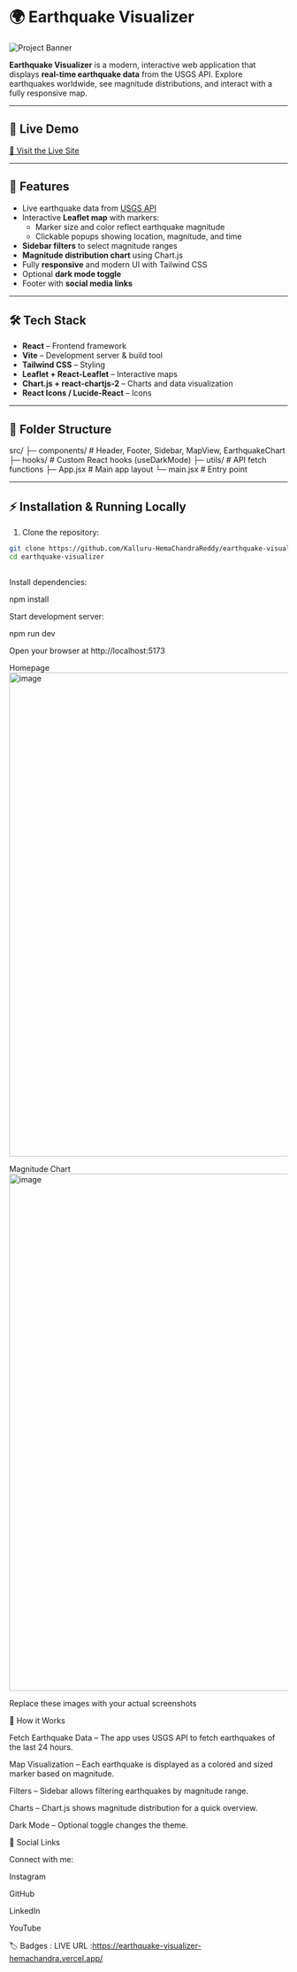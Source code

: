# 🌍 Earthquake Visualizer

![Project Banner](./public/banner.png) <!-- Optional banner image -->

**Earthquake Visualizer** is a modern, interactive web application that displays **real-time earthquake data** from the USGS API. Explore earthquakes worldwide, see magnitude distributions, and interact with a fully responsive map.

---

## 🚀 Live Demo
[🔗 Visit the Live Site](#) <!-- Replace with your Vercel/Netlify link once deployed -->

---

## 📌 Features

- Live earthquake data from [USGS API](https://earthquake.usgs.gov/earthquakes/feed/v1.0/summary/all_day.geojson)
- Interactive **Leaflet map** with markers:
  - Marker size and color reflect earthquake magnitude
  - Clickable popups showing location, magnitude, and time
- **Sidebar filters** to select magnitude ranges
- **Magnitude distribution chart** using Chart.js
- Fully **responsive** and modern UI with Tailwind CSS
- Optional **dark mode toggle**
- Footer with **social media links**

---

## 🛠 Tech Stack

- **React** – Frontend framework
- **Vite** – Development server & build tool
- **Tailwind CSS** – Styling
- **Leaflet + React-Leaflet** – Interactive maps
- **Chart.js + react-chartjs-2** – Charts and data visualization
- **React Icons / Lucide-React** – Icons

---

## 📁 Folder Structure

src/
├─ components/ # Header, Footer, Sidebar, MapView, EarthquakeChart
├─ hooks/ # Custom React hooks (useDarkMode)
├─ utils/ # API fetch functions
├─ App.jsx # Main app layout
└─ main.jsx # Entry point



---

## ⚡ Installation & Running Locally

1. Clone the repository:
```bash
git clone https://github.com/Kalluru-HemaChandraReddy/earthquake-visualizer.git
cd earthquake-visualizer
 ```


##
Install dependencies:

npm install


Start development server:

npm run dev

Open your browser at http://localhost:5173

Homepage
<img width="1874" height="875" alt="image" src="https://github.com/user-attachments/assets/164e0bb8-f6b9-4ae5-bd38-14097a3cff6e" />


Magnitude Chart
<img width="1874" height="935" alt="image" src="https://github.com/user-attachments/assets/b6f69de5-0839-4e80-bf1b-4f602faeda10" />


Replace these images with your actual screenshots   


📖 How it Works

Fetch Earthquake Data – The app uses USGS API to fetch earthquakes of the last 24 hours.

Map Visualization – Each earthquake is displayed as a colored and sized marker based on magnitude.

Filters – Sidebar allows filtering earthquakes by magnitude range.

Charts – Chart.js shows magnitude distribution for a quick overview.

Dark Mode – Optional toggle changes the theme.

🔗 Social Links

Connect with me:

Instagram 

GitHub

LinkedIn

YouTube    

🏷 Badges :
LIVE URL :https://earthquake-visualizer-hemachandra.vercel.app/ 



